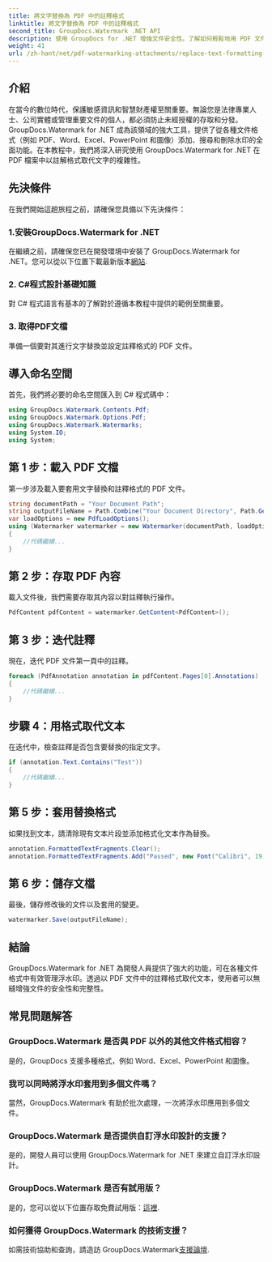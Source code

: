 ```yaml
---
title: 將文字替換為 PDF 中的註釋格式
linktitle: 將文字替換為 PDF 中的註釋格式
second_title: GroupDocs.Watermark .NET API
description: 使用 GroupDocs for .NET 增強文件安全性。了解如何輕鬆地用 PDF 文件中的註釋格式替換文字。
weight: 41
url: /zh-hant/net/pdf-watermarking-attachments/replace-text-formatting-annotation-pdf/
---
```

## 介紹
在當今的數位時代，保護敏感資訊和智慧財產權至關重要。無論您是法律專業人士、公司實體或管理重要文件的個人，都必須防止未經授權的存取和分發。 GroupDocs.Watermark for .NET 成為該領域的強大工具，提供了從各種文件格式（例如 PDF、Word、Excel、PowerPoint 和圖像）添加、搜尋和刪除水印的全面功能。在本教程中，我們將深入研究使用 GroupDocs.Watermark for .NET 在 PDF 檔案中以註解格式取代文字的複雜性。
## 先決條件
在我們開始這趟旅程之前，請確保您具備以下先決條件：
### 1.安裝GroupDocs.Watermark for .NET
在繼續之前，請確保您已在開發環境中安裝了 GroupDocs.Watermark for .NET。您可以從以下位置下載最新版本[網站](https://releases.groupdocs.com/Watermark/net/).
### 2. C#程式設計基礎知識
對 C# 程式語言有基本的了解對於遵循本教程中提供的範例至關重要。
### 3. 取得PDF文檔
準備一個要對其進行文字替換並設定註釋格式的 PDF 文件。

## 導入命名空間
首先，我們將必要的命名空間匯入到 C# 程式碼中：
```csharp
using GroupDocs.Watermark.Contents.Pdf;
using GroupDocs.Watermark.Options.Pdf;
using GroupDocs.Watermark.Watermarks;
using System.IO;
using System;
```
## 第 1 步：載入 PDF 文檔
第一步涉及載入要套用文字替換和註釋格式的 PDF 文件。
```csharp
string documentPath = "Your Document Path";
string outputFileName = Path.Combine("Your Document Directory", Path.GetFileName(documentPath));
var loadOptions = new PdfLoadOptions();
using (Watermarker watermarker = new Watermarker(documentPath, loadOptions))
{
    //代碼繼續...
}
```
## 第 2 步：存取 PDF 內容
載入文件後，我們需要存取其內容以對註釋執行操作。
```csharp
PdfContent pdfContent = watermarker.GetContent<PdfContent>();
```
## 第 3 步：迭代註釋
現在，迭代 PDF 文件第一頁中的註釋。
```csharp
foreach (PdfAnnotation annotation in pdfContent.Pages[0].Annotations)
{
    //代碼繼續...
}
```
## 步驟 4：用格式取代文本
在迭代中，檢查註釋是否包含要替換的指定文字。
```csharp
if (annotation.Text.Contains("Test"))
{
    //代碼繼續...
}
```
## 第 5 步：套用替換格式
如果找到文本，請清除現有文本片段並添加格式化文本作為替換。
```csharp
annotation.FormattedTextFragments.Clear();
annotation.FormattedTextFragments.Add("Passed", new Font("Calibri", 19, FontStyle.Bold), Color.Red, Color.Aqua);
```
## 第 6 步：儲存文檔
最後，儲存修改後的文件以及套用的變更。
```csharp
watermarker.Save(outputFileName);
```

## 結論
GroupDocs.Watermark for .NET 為開發人員提供了強大的功能，可在各種文件格式中有效管理浮水印。透過以 PDF 文件中的註釋格式取代文本，使用者可以無縫增強文件的安全性和完整性。
## 常見問題解答
### GroupDocs.Watermark 是否與 PDF 以外的其他文件格式相容？
是的，GroupDocs 支援多種格式，例如 Word、Excel、PowerPoint 和圖像。
### 我可以同時將浮水印套用到多個文件嗎？
當然，GroupDocs.Watermark 有助於批次處理，一次將浮水印應用到多個文件。
### GroupDocs.Watermark 是否提供自訂浮水印設計的支援？
是的，開發人員可以使用 GroupDocs.Watermark for .NET 來建立自訂浮水印設計。
### GroupDocs.Watermark 是否有試用版？
是的，您可以從以下位置存取免費試用版：[這裡](https://releases.groupdocs.com/).
### 如何獲得 GroupDocs.Watermark 的技術支援？
如需技術協助和查詢，請造訪 GroupDocs.Watermark[支援論壇](https://forum.groupdocs.com/c/watermark/19).